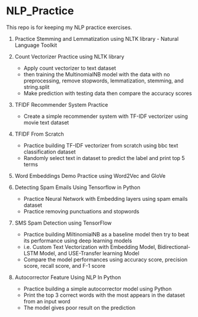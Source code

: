 # NLP_Practice

This repo is for keeping my NLP practice exercises.

1. Practice Stemming and Lemmatization using NLTK library - Natural Language Toolkit

2. Count Vectorizer Practice using NLTK library
   * Apply count vectorizer to text dataset
   * then training the MultinomialNB model with the data with no preprocessing, remove stopwords, lemmatization, stemming, and string.split
   * Make prediction with testing data then compare the accuracy scores

3. TFIDF Recommender System Practice
   * Create a simple recommender system with TF-IDF vectorizer using movie text dataset

4. TFIDF From Scratch
   * Practice building TF-IDF vectorizer from scratch using bbc text classification dataset
   * Randomly select text in dataset to predict the label and print top 5 terms

5. Word Embeddings Demo Practice using Word2Vec and GloVe

6. Detecting Spam Emails Using Tensorflow in Python
   * Practice Neural Network with Embedding layers using spam emails dataset
   * Practice removing punctuations and stopwords
  
7. SMS Spam Detection using TensorFlow
   * Practice building MiltinomialNB as a baseline model then try to beat its performance using deep learning models
   * i.e. Custom Text Vectorization with Embedding Model, Bidirectional-LSTM Model, and USE-Transfer learning Model
   * Compare the model performances using accuracy score, precision score, recall score, and F-1 score
  
8. Autocorrector Feature Using NLP In Python
   * Practice building a simple autocorrector model using Python
   * Print the top 3 correct words with the most appears in the dataset from an input word
   * The model gives poor result on the prediction
